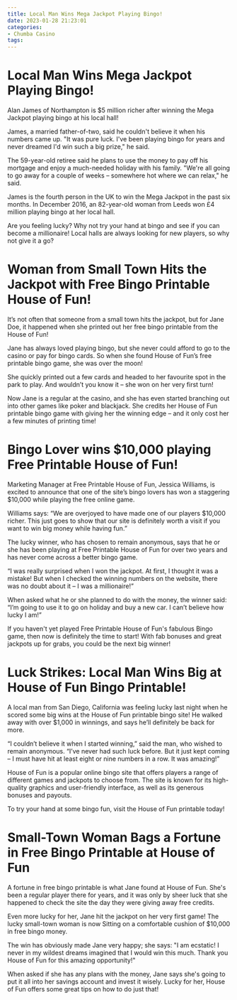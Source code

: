 ```yaml
---
title: Local Man Wins Mega Jackpot Playing Bingo!
date: 2023-01-28 21:23:01
categories:
- Chumba Casino
tags:
---
```



#  Local Man Wins Mega Jackpot Playing Bingo!

Alan James of Northampton is $5 million richer after winning the Mega Jackpot playing bingo at his local hall!

James, a married father-of-two, said he couldn't believe it when his numbers came up. "It was pure luck. I've been playing bingo for years and never dreamed I'd win such a big prize," he said.

The 59-year-old retiree said he plans to use the money to pay off his mortgage and enjoy a much-needed holiday with his family. "We're all going to go away for a couple of weeks – somewhere hot where we can relax," he said.

James is the fourth person in the UK to win the Mega Jackpot in the past six months. In December 2016, an 82-year-old woman from Leeds won £4 million playing bingo at her local hall.

Are you feeling lucky? Why not try your hand at bingo and see if you can become a millionaire! Local halls are always looking for new players, so why not give it a go?

#  Woman from Small Town Hits the Jackpot with Free Bingo Printable House of Fun!

It’s not often that someone from a small town hits the jackpot, but for Jane Doe, it happened when she printed out her free bingo printable from the House of Fun!

Jane has always loved playing bingo, but she never could afford to go to the casino or pay for bingo cards. So when she found House of Fun’s free printable bingo game, she was over the moon!

She quickly printed out a few cards and headed to her favourite spot in the park to play. And wouldn’t you know it – she won on her very first turn!

Now Jane is a regular at the casino, and she has even started branching out into other games like poker and blackjack. She credits her House of Fun printable bingo game with giving her the winning edge – and it only cost her a few minutes of printing time!

#  Bingo Lover wins $10,000 playing Free Printable House of Fun!

Marketing Manager at Free Printable House of Fun, Jessica Williams, is excited to announce that one of the site’s bingo lovers has won a staggering $10,000 while playing the free online game.

Williams says: “We are overjoyed to have made one of our players $10,000 richer. This just goes to show that our site is definitely worth a visit if you want to win big money while having fun.”

The lucky winner, who has chosen to remain anonymous, says that he or she has been playing at Free Printable House of Fun for over two years and has never come across a better bingo game.

“I was really surprised when I won the jackpot. At first, I thought it was a mistake! But when I checked the winning numbers on the website, there was no doubt about it – I was a millionaire!”

When asked what he or she planned to do with the money, the winner said: “I’m going to use it to go on holiday and buy a new car. I can’t believe how lucky I am!”

If you haven't yet played Free Printable House of Fun's fabulous Bingo game, then now is definitely the time to start! With fab bonuses and great jackpots up for grabs, you could be the next big winner!

#  Luck Strikes: Local Man Wins Big at House of Fun Bingo Printable!

A local man from San Diego, California was feeling lucky last night when he scored some big wins at the House of Fun printable bingo site! He walked away with over $1,000 in winnings, and says he’ll definitely be back for more.

“I couldn’t believe it when I started winning,” said the man, who wished to remain anonymous. “I’ve never had such luck before. But it just kept coming – I must have hit at least eight or nine numbers in a row. It was amazing!”

House of Fun is a popular online bingo site that offers players a range of different games and jackpots to choose from. The site is known for its high-quality graphics and user-friendly interface, as well as its generous bonuses and payouts.

To try your hand at some bingo fun, visit the House of Fun printable today!

#  Small-Town Woman Bags a Fortune in Free Bingo Printable at House of Fun

A fortune in free bingo printable is what Jane found at House of Fun. She's been a regular player there for years, and it was only by sheer luck that she happened to check the site the day they were giving away free credits.

Even more lucky for her, Jane hit the jackpot on her very first game! The lucky small-town woman is now Sitting on a comfortable cushion of $10,000 in free bingo money.

The win has obviously made Jane very happy; she says: "I am ecstatic! I never in my wildest dreams imagined that I would win this much. Thank you House of Fun for this amazing opportunity!"

When asked if she has any plans with the money, Jane says she's going to put it all into her savings account and invest it wisely. Lucky for her, House of Fun offers some great tips on how to do just that!